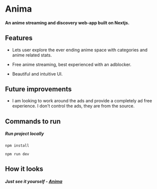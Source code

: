 # Anima

#### An anime streaming and discovery web-app built on Nextjs.

## Features

- Lets user explore the ever ending anime space with categories and anime related stats.

- Free anime streaming, best experienced with an adblocker.

- Beautiful and intuitive UI.

## Future improvements

- I am looking to work around the ads and provide a completely ad free experience. I don't control the ads, they are from the source.

## Commands to run

##### Run project locally

```
npm install

npm run dev
```

## How it looks

##### Just see it yourself - [Anima](https://anima-woad.vercel.app)

